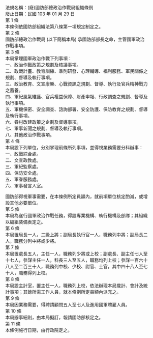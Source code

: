 法規名稱：(廢)國防部總政治作戰局組織條例  
廢止日期：民國 103 年 01 月 29 日  
第 1 條  
本條例依國防部組織法第八條第一項規定制定之。  
第 2 條  
國防部總政治作戰局 (以下簡稱本局) 承國防部部長之命，主管國軍政治  
作戰事項。  
第 3 條  
本局掌理國軍政治作戰下列事項：  
一、政治作戰政策之規劃及核議事項。  
二、政戰計畫、教育訓練、準則研發、心理輔導、福利服務、軍民關係之  
規劃、督導及執行事項。  
三、政治教育、文宣康樂、心戰資訊之規劃、督導、執行及官兵精神戰力  
之蓄養。  
四、軍紀風氣維護、官兵權益保障、財產申報、行政調查之規劃、督導及  
執行事項。  
五、軍機保密、安全調查、諮詢部署、安全防護、保防教育之規劃、督導  
及執行事項。  
六、眷村改建政策之企劃及督導事項。  
七、軍事新聞之規劃、督導及執行事項。  
八、其他政治作戰事項。  
第 4 條  
本局設下列單位，分別掌理前條所列事項，並得視業務需要分科辦事：  
一、政戰綜合處。  
二、文宣政教處。  
三、軍紀監察處。  
四、保防安全處。  
五、軍眷服務處。  
六、軍事發言人室。  


國防部得視軍事需要，在本條例所定員額內，就前項單位核定酌減，或增  
設其他必要單位。  
第 5 條  
本局為遂行國軍政治作戰任務，得設專業機構、執行機構及部隊；其組織  
以編組裝備表定之。  
第 6 條  
本局置局長一人，二級上將；副局長執行官一人，職務列中將；副局長二  
人，職務分列中將或少將。  
第 7 條  
本局置處長五人，主任一人，職務列少將或上校；副處長、副主任七人至  
十七人，參謀主任一人，科長三人至五人，職務均列上校；參謀一百六十  
八人至二百三十人，職務列中校、少校、尉官、士官，其中四十八人至七  
十人，職務得列上校。  
第 8 條  
本局設主計室，置主任一人，職務列上校，依法辦理本局歲計、會計及統  
計事項；其餘所需工作人員，就本條例所定員額內派充之。  
第 9 條  
本局因業務需要，得聘請顧問五人至七人及進用國軍聘雇人員。  
第 10 條  
本局辦事細則，由本局擬訂，報請國防部核定之。  
第 11 條  
本條例施行日期，由行政院定之。  


